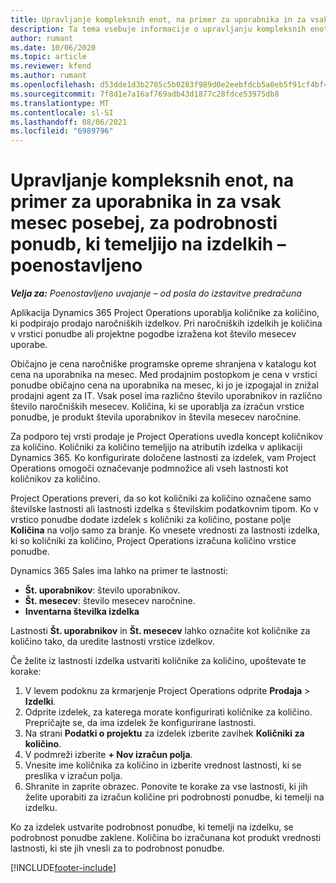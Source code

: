```yaml
---
title: Upravljanje kompleksnih enot, na primer za uporabnika in za vsak mesec posebej, za podrobnosti ponudb, ki temeljijo na izdelkih – poenostavljeno
description: Ta tema vsebuje informacije o upravljanju kompleksnih enot za podrobnosti ponudb, ki temeljijo na izdelkih.
author: rumant
ms.date: 10/06/2020
ms.topic: article
ms.reviewer: kfend
ms.author: rumant
ms.openlocfilehash: d53dde1d3b2705c5b0283f989d0e2eebfdcb5a0eb5f91cf4bf48e9c07aba79d1
ms.sourcegitcommit: 7f8d1e7a16af769adb43d1877c28fdce53975db8
ms.translationtype: MT
ms.contentlocale: sl-SI
ms.lasthandoff: 08/06/2021
ms.locfileid: "6989796"
---
```

# <a name="managing-complex-units-such-as-per-user-per-month-for-product-based-quote-lines---lite"></a>Upravljanje kompleksnih enot, na primer za uporabnika in za vsak mesec posebej, za podrobnosti ponudb, ki temeljijo na izdelkih – poenostavljeno

_**Velja za:** Poenostavljeno uvajanje – od posla do izstavitve predračuna_

Aplikacija Dynamics 365 Project Operations uporablja količnike za količino, ki podpirajo prodajo naročniških izdelkov. Pri naročniških izdelkih je količina v vrstici ponudbe ali projektne pogodbe izražena kot število mesecev uporabe.

Običajno je cena naročniške programske opreme shranjena v katalogu kot cena na uporabnika na mesec. Med prodajnim postopkom je cena v vrstici ponudbe običajno cena na uporabnika na mesec, ki jo je izpogajal in znižal prodajni agent za IT. Vsak posel ima različno število uporabnikov in različno število naročniških mesecev. Količina, ki se uporablja za izračun vrstice ponudbe, je produkt števila uporabnikov in števila mesecev naročnine.

Za podporo tej vrsti prodaje je Project Operations uvedla koncept količnikov za količino. Količniki za količino temeljijo na atributih izdelka v aplikaciji Dynamics 365. Ko konfigurirate določene lastnosti za izdelek, vam Project Operations omogoči označevanje podmnožice ali vseh lastnosti kot količnikov za količino.

Project Operations preveri, da so kot količniki za količino označene samo številske lastnosti ali lastnosti izdelka s številskim podatkovnim tipom. Ko v vrstico ponudbe dodate izdelek s količniki za količino, postane polje **Količina** na voljo samo za branje. Ko vnesete vrednosti za lastnosti izdelka, ki so količniki za količino, Project Operations izračuna količino vrstice ponudbe.

Dynamics 365 Sales ima lahko na primer te lastnosti:

- **Št. uporabnikov**: število uporabnikov.
- **Št. mesecev**: število mesecev naročnine.
- **Inventarna številka izdelka**

Lastnosti **Št. uporabnikov** in **Št. mesecev** lahko označite kot količnike za količino tako, da uredite lastnosti vrstice izdelkov.

Če želite iz lastnosti izdelka ustvariti količnike za količino, upoštevate te korake:

1. V levem podoknu za krmarjenje Project Operations odprite **Prodaja** > **Izdelki**.
2. Odprite izdelek, za katerega morate konfigurirati količnike za količino. Prepričajte se, da ima izdelek že konfigurirane lastnosti.
3. Na strani **Podatki o projektu** za izdelek izberite zavihek **Količniki za količino**.
4. V podmreži izberite **+ Nov izračun polja**.
5. Vnesite ime količnika za količino in izberite vrednost lastnosti, ki se preslika v izračun polja.
6. Shranite in zaprite obrazec. Ponovite te korake za vse lastnosti, ki jih želite uporabiti za izračun količine pri podrobnosti ponudbe, ki temelji na izdelku.

Ko za izdelek ustvarite podrobnost ponudbe, ki temelji na izdelku, se podrobnost ponudbe zaklene. Količina bo izračunana kot produkt vrednosti lastnosti, ki ste jih vnesli za to podrobnost ponudbe.


[!INCLUDE[footer-include](../../includes/footer-banner.md)]